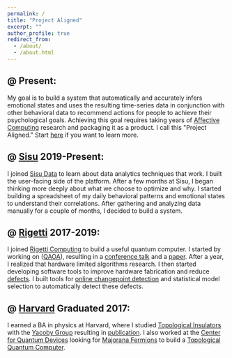 ```yaml
---
permalink: /
title: "Project Aligned"
excerpt: ""
author_profile: true
redirect_from: 
  - /about/
  - /about.html
---
```


@ Present:
-----
My goal is to build a system that automatically and accurately infers emotional states and uses the resulting time-series data in conjunction with other behavioral data to recommend actions for people to achieve their psychological goals. Achieving this goal requires taking years of [Affective Computing](https://en.wikipedia.org/wiki/Affective_computing) research and packaging it as a product. I call this "Project Aligned." Start [here](https://github.com/projectaligned/outline) if you want to learn more.

@ [Sisu](https://sisudata.com/) 2019-Present:
-----
I joined [Sisu Data](https://sisudata.com/) to learn about data analytics techniques that work. I built the user-facing side of the platform. After a few months at Sisu, I began thinking more deeply about what we choose to optimize and why. I started building a spreadsheet of my daily behavioral patterns and emotional states to understand their correlations. After gathering and analyzing data manually for a couple of months, I decided to build a system.

@ [Rigetti](https://en.wikipedia.org/wiki/Rigetti_Computing) 2017-2019:
-----
I joined [Rigetti Computing](https://en.wikipedia.org/wiki/Rigetti_Computing) to build a useful quantum computer. I started by working on ([QAOA](https://arxiv.org/abs/1411.4028)), resulting in a [conference talk](https://meetings.aps.org/Meeting/MAR18/Session/R15.7) and a [paper](https://arxiv.org/abs/1712.05771). After a year, I realized that hardware limited algorithms research. I then started developing software tools to improve hardware fabrication and reduce [defects](https://ai.googleblog.com/2018/08/understanding-performance-fluctuations.html). I built tools for [online changepoint detection](https://pypi.org/project/chchanges/#history) and statistical model selection to automatically detect these defects.

@ [Harvard](https://kirkland.harvard.edu/home) Graduated 2017:
-----
I earned a BA in physics at Harvard, where I studied [Topological Insulators](https://en.wikipedia.org/wiki/Topological_insulator) with the [Yacoby Group](http://yacoby.physics.harvard.edu/) resulting in [publication](https://journals.aps.org/prb/abstract/10.1103/PhysRevB.97.085151). I also worked at the [Center for Quantum Devices](https://qdev.nbi.ku.dk/research/topological_quantum_systems/) looking for [Majorana Fermions](https://en.wikipedia.org/wiki/Majorana_fermion) to build a [Topological Quantum Computer](https://en.wikipedia.org/wiki/Topological_quantum_computer). 
